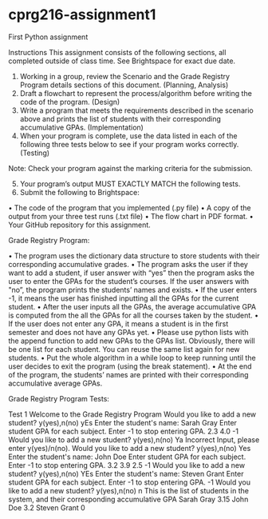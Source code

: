 # cprg216-assignment1
First Python assignment

Instructions
This assignment consists of the following sections, all completed outside of class time. See Brightspace for exact due date.

1. Working in a group, review the Scenario and the Grade Registry Program details sections of this document. (Planning, Analysis)
2. Draft a flowchart to represent the process/algorithm before writing the code of the program. (Design)
3. Write a program that meets the requirements described in the scenario above and prints the list of students with their corresponding accumulative GPAs. (Implementation)
4. When your program is complete, use the data listed in each of the following three tests below to see if your program works correctly. (Testing)

Note: Check your program against the marking criteria for the submission.

5. Your program’s output MUST EXACTLY MATCH the following tests.
6. Submit the following to Brightspace:

• The code of the program that you implemented (.py file)
• A copy of the output from your three test runs (.txt file)
• The flow chart in PDF format.
• Your GitHub repository for this assignment.

Grade Registry Program:

• The program uses the dictionary data structure to store students with their corresponding accumulative grades.
• The program asks the user if they want to add a student, if user answer with “yes” then the program asks the user to enter the GPAs for the student’s courses. If the user answers with "no”, the program prints the students’ names and exists.
• If the user enters -1, it means the user has finished inputting all the GPAs for the current student.
• After the user inputs all the GPAs, the average accumulative GPA is computed from the all the GPAs for all the courses taken by the student.
• If the user does not enter any GPA, it means a student is in the first semester and does not have any GPAs yet.
• Please use python lists with the append function to add new GPAs to the GPAs list. Obviously, there will be one list for each student. You can reuse the same list again for new students.
• Put the whole algorithm in a while loop to keep running until the user decides to exit the program (using the break statement).
• At the end of the program, the students’ names are printed with their corresponding accumulative average GPAs.

Grade Registry Program Tests:

Test 1
Welcome to the Grade Registry Program
Would you like to add a new student? y(yes),n(no)
yEs
Enter the student's name:
Sarah Gray
Enter student GPA for each subject. Enter -1 to stop entering GPA.
2.3
4.0
-1
Would you like to add a new student? y(yes),n(no)
Ya
Incorrect Input, please enter y(yes)/n(no).
Would you like to add a new student? y(yes),n(no)
Yes
Enter the student's name:
John Doe
Enter student GPA for each subject. Enter -1 to stop entering GPA.
3.2
3.9
2.5
-1
Would you like to add a new student? y(yes),n(no)
YEs
Enter the student's name:
Steven Grant
Enter student GPA for each subject. Enter -1 to stop entering GPA.
-1
Would you like to add a new student? y(yes),n(no)
n
This is the list of students in the system, and their corresponding accumulative GPA
Sarah Gray 3.15
John Doe 3.2
Steven Grant 0